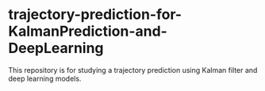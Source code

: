 # trajectory-prediction-for-KalmanPrediction-and-DeepLearning
This repository is for studying a trajectory prediction using Kalman filter and deep learning models. 
